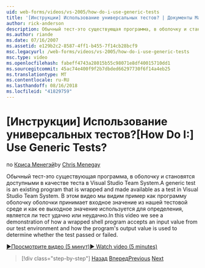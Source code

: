 ```yaml
---
uid: web-forms/videos/vs-2005/how-do-i-use-generic-tests
title: '[Инструкции] Использование универсальных тестов? | Документы Майкрософт'
author: rick-anderson
description: Обычный тест-это существующая программа, в оболочку и становятся доступными в качестве теста в Visual Studio Team System. В этом видео мы видим, как...
ms.author: riande
ms.date: 07/16/2007
ms.assetid: e129b2c2-8587-4ff1-b455-7f14cb28bcf9
msc.legacyurl: /web-forms/videos/vs-2005/how-do-i-use-generic-tests
msc.type: video
ms.openlocfilehash: fabeff4743a28015b55c98071e8df40015710dd1
ms.sourcegitcommit: 45ac74e400f9f2b7dbded66297730f6f14a4eb25
ms.translationtype: MT
ms.contentlocale: ru-RU
ms.lasthandoff: 08/16/2018
ms.locfileid: "41829759"
---
```

<a name="how-do-i-use-generic-tests"></a><span data-ttu-id="f5cf4-105">[Инструкции] Использование универсальных тестов?</span><span class="sxs-lookup"><span data-stu-id="f5cf4-105">[How Do I:] Use Generic Tests?</span></span>
====================
<span data-ttu-id="f5cf4-106">по [Криса Менегэй](https://twitter.com/CMenegay)</span><span class="sxs-lookup"><span data-stu-id="f5cf4-106">by [Chris Menegay](https://twitter.com/CMenegay)</span></span>

<span data-ttu-id="f5cf4-107">Обычный тест-это существующая программа, в оболочку и становятся доступными в качестве теста в Visual Studio Team System.</span><span class="sxs-lookup"><span data-stu-id="f5cf4-107">A generic test is an existing program that is wrapped and made available as a test in Visual Studio Team System.</span></span> <span data-ttu-id="f5cf4-108">В этом видео мы видим пример как программу оболочку оболочки принимает входное значение из нашей тестовой среде и как ее выходное значение используется для определения, является ли тест удачно или неудачно.</span><span class="sxs-lookup"><span data-stu-id="f5cf4-108">In this video we see a demonstration of how a wrapped shell program accepts an input value from our test environment and how the program's output value is used to determine whether the test passed or failed.</span></span>

[<span data-ttu-id="f5cf4-109">&#9654;Просмотрите видео (5 минут)</span><span class="sxs-lookup"><span data-stu-id="f5cf4-109">&#9654; Watch video (5 minutes)</span></span>](https://channel9.msdn.com/Blogs/ASP-NET-Site-Videos/how-do-i-use-generic-tests)

> [!div class="step-by-step"]
> <span data-ttu-id="f5cf4-110">[Назад](how-do-i-enforce-coding-standards-with-code-analysis.md)
> [Вперед](how-do-i-publish-and-analyze-test-results.md)</span><span class="sxs-lookup"><span data-stu-id="f5cf4-110">[Previous](how-do-i-enforce-coding-standards-with-code-analysis.md)
[Next](how-do-i-publish-and-analyze-test-results.md)</span></span>
